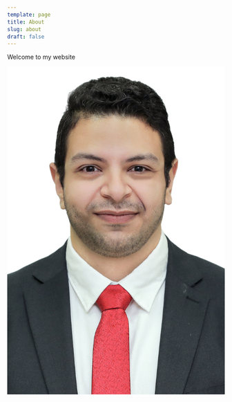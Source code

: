 ```yaml
---
template: page
title: About
slug: about
draft: false
---
```

Welcome to my website

![](/media/0421aa09-e508-4b45-bea3-daae1d1f2a1a.jpeg)